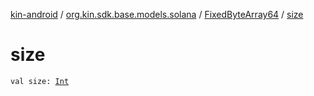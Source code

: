 [kin-android](../../index.md) / [org.kin.sdk.base.models.solana](../index.md) / [FixedByteArray64](index.md) / [size](./size.md)

# size

`val size: `[`Int`](https://kotlinlang.org/api/latest/jvm/stdlib/kotlin/-int/index.html)